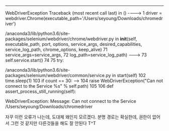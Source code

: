 ---------------------------------------------------------------------------
WebDriverException                        Traceback (most recent call last)
<ipython-input-48-d0e1bd25939b> in <module>()
----> 1 driver = webdriver.Chrome(executable_path='/Users/seyoung/Downloads/chromedriver')

/anaconda3/lib/python3.6/site-packages/selenium/webdriver/chrome/webdriver.py in __init__(self, executable_path, port, options, service_args, desired_capabilities, service_log_path, chrome_options, keep_alive)
     71             service_args=service_args,
     72             log_path=service_log_path)
---> 73         self.service.start()
     74 
     75         try:

/anaconda3/lib/python3.6/site-packages/selenium/webdriver/common/service.py in start(self)
    102             time.sleep(1)
    103             if count == 30:
--> 104                 raise WebDriverException("Can not connect to the Service %s" % self.path)
    105 
    106     def assert_process_still_running(self):

WebDriverException: Message: Can not connect to the Service /Users/seyoung/Downloads/chromedriver

자꾸 이런 오류가 나는데, 도대체 왜인지 모르겠다. 분명 경로는 확실한데, 권한이 없어서 그런 것 같지만 다른것들을 해도 잘 안된다 T^T
